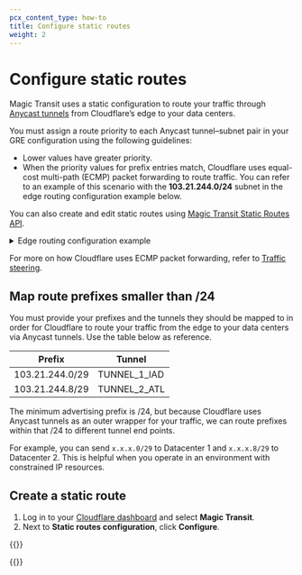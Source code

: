 ```yaml
---
pcx_content_type: how-to
title: Configure static routes
weight: 2
---
```


# Configure static routes

Magic Transit uses a static configuration to route your traffic through [Anycast tunnels](/magic-transit/about/tunnels-and-encapsulation/) from Cloudflare’s edge to your data centers.

You must assign a route priority to each Anycast tunnel–subnet pair in your GRE configuration using the following guidelines:

- Lower values have greater priority.
- When the priority values for prefix entries match, Cloudflare uses equal-cost multi-path (ECMP) packet forwarding to route traffic. You can refer to an example of this scenario with the **103.21.244.0/24** subnet in the edge routing configuration example below.

You can also create and edit static routes using [Magic Transit Static Routes API](https://api.cloudflare.com/#magic-transit-static-routes-properties).

<details>
<summary>Edge routing configuration example</summary>

| Tunnel       | Subnet              | Priority |
| ------------ | ------------------- | -------- |
| TUNNEL_1_IAD | **103.21.244.0/24** | 100      |
| TUNNEL_2_IAD | **103.21.244.0/24** | 100      |
| TUNNEL_3_ATL | **103.21.244.0/24** | 100      |
| TUNNEL_4_ATL | **103.21.244.0/24** | 100      |
| TUNNEL_1_IAD | 103.21.245.0/24     | 200      |
| TUNNEL_2_IAD | 103.21.245.0/24     | 200      |
| TUNNEL_3_ATL | 103.21.245.0/24     | 100      |
| TUNNEL_4_ATL | 103.21.245.0/24     | 100      |

</details>

For more on how Cloudflare uses ECMP packet forwarding, refer to [Traffic steering](/magic-transit/about/traffic-steering/).

## Map route prefixes smaller than /24

You must provide your prefixes and the tunnels they should be mapped to in order for Cloudflare to route your traffic from the edge to your data centers via Anycast tunnels. Use the table below as reference.

| Prefix          | Tunnel       |
| --------------- | ------------ |
| 103.21.244.0/29 | TUNNEL_1_IAD |
| 103.21.244.8/29 | TUNNEL_2_ATL |

The minimum advertising prefix is /24, but because Cloudflare uses Anycast tunnels as an outer wrapper for your traffic, we can route prefixes within that /24 to different tunnel end points.

For example, you can send `x.x.x.0/29` to Datacenter 1 and `x.x.x.8/29` to Datacenter 2. This is helpful when you operate in an environment with constrained IP resources.

## Create a static route

1.  Log in to your [Cloudflare dashboard](https://dash.cloudflare.com/login) and select **Magic Transit**.
2.  Next to **Static routes configuration**, click **Configure**.

{{<render file="_static-routes.md">}}

{{<render file="_scoped-routes.md">}}
